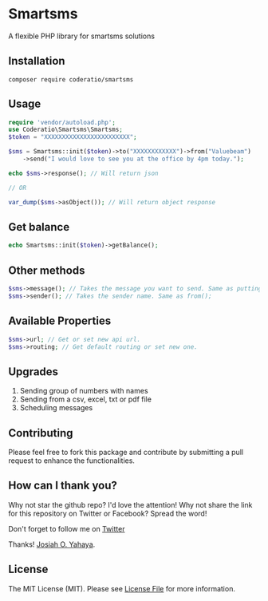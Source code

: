 # Smartsms
A flexible PHP library for smartsms solutions
## Installation
`composer require coderatio/smartsms`
## Usage
```php
require 'vendor/autoload.php';
use Coderatio\Smartsms\Smartsms;
$token = "XXXXXXXXXXXXXXXXXXXXXXXX";

$sms = Smartsms::init($token)->to("XXXXXXXXXXXX")->from("Valuebeam")
    ->send("I would love to see you at the office by 4pm today.");

echo $sms->response(); // Will return json

// OR

var_dump($sms->asObject()); // Will return object response

```

## Get balance

```php
echo Smartsms::init($token)->getBalance();
```

## Other methods

```php
$sms->message(); // Takes the message you want to send. Same as putting the message into send() method
$sms->sender(); // Takes the sender name. Same as from();
```

## Available Properties
```php
$sms->url; // Get or set new api url.
$sms->routing; // Get default routing or set new one.
```
## Upgrades
1. Sending group of numbers with names
2. Sending from a csv, excel, txt or pdf file
3. Scheduling messages

## Contributing
Please feel free to fork this package and contribute by submitting a pull request to enhance the functionalities.

## How can I thank you?
Why not star the github repo? I'd love the attention! Why not share the link for this repository on Twitter or Facebook? Spread the word!

Don't forget to follow me on <a href="https://twitter.com/josiahoyahaya" target="_blank">Twitter</a>

Thanks! [Josiah O. Yahaya](https://github.com/coderatio).

## License
The MIT License (MIT). Please see [License File](https://github.com/coderatio/smartsms/blob/master/LICENSE) for more information.

